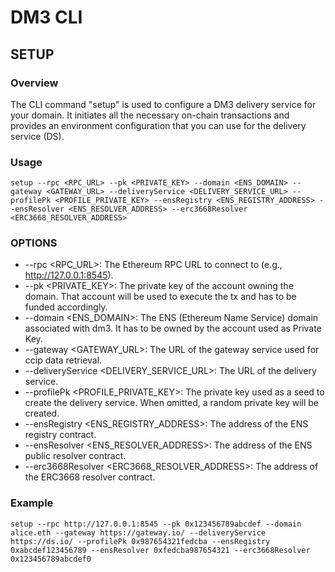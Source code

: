 # DM3 CLI

## SETUP

### Overview

The CLI command "setup" is used to configure a DM3 delivery service for your domain. It initiates all the necessary on-chain transactions and provides an environment configuration that you can use for the delivery service (DS).

### Usage

`setup --rpc <RPC_URL> --pk <PRIVATE_KEY> --domain <ENS_DOMAIN> --gateway <GATEWAY_URL> --deliveryService <DELIVERY_SERVICE_URL> --profilePk <PROFILE_PRIVATE_KEY> --ensRegistry <ENS_REGISTRY_ADDRESS> --ensResolver <ENS_RESOLVER_ADDRESS> --erc3668Resolver <ERC3668_RESOLVER_ADDRESS>`

### OPTIONS

-   --rpc <RPC_URL>: The Ethereum RPC URL to connect to (e.g., http://127.0.0.1:8545).
-   --pk <PRIVATE_KEY>: The private key of the account owning the domain. That account will be used to execute the tx and has to be funded accordingly.
-   --domain <ENS_DOMAIN>: The ENS (Ethereum Name Service) domain associated with dm3. It has to be owned by the account used as Private Key.
-   --gateway <GATEWAY_URL>: The URL of the gateway service used for ccip data retrieval.
-   --deliveryService <DELIVERY_SERVICE_URL>: The URL of the delivery service.
-   --profilePk <PROFILE_PRIVATE_KEY>: The private key used as a seed to create the delivery service. When omitted, a random private key will be created.
-   --ensRegistry <ENS_REGISTRY_ADDRESS>: The address of the ENS registry contract.
-   --ensResolver <ENS_RESOLVER_ADDRESS>: The address of the ENS public resolver contract.
-   --erc3668Resolver <ERC3668_RESOLVER_ADDRESS>: The address of the ERC3668 resolver contract.

### Example

`setup --rpc http://127.0.0.1:8545 --pk 0x123456789abcdef --domain alice.eth --gateway https://gateway.io/ --deliveryService https://ds.io/ --profilePk 0x987654321fedcba --ensRegistry 0xabcdef123456789 --ensResolver 0xfedcba987654321 --erc3668Resolver 0x123456789abcdef0`

